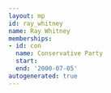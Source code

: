```yaml
---
layout: mp
id: ray_whitney
name: Ray Whitney
memberships:
- id: con
  name: Conservative Party
  start: 
  end: '2000-07-05'
autogenerated: true
---
```

